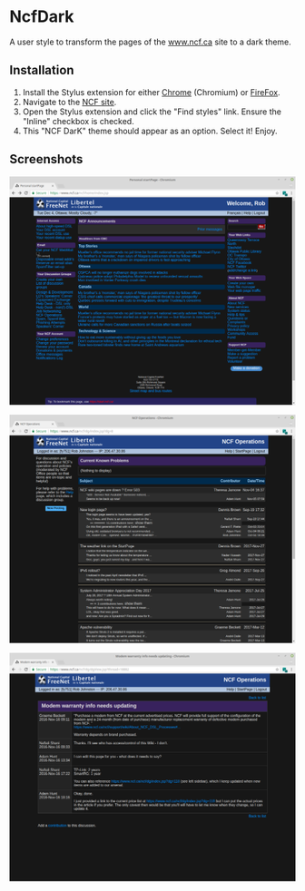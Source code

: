 # NcfDark
A user style to transform the pages of the www.ncf.ca site to a dark theme.

## Installation

1. Install the Stylus extension for either [Chrome](https://chrome.google.com/webstore/detail/stylus/clngdbkpkpeebahjckkjfobafhncgmne?utm_source=chrome-app-launcher-info-dialog) (Chromium) or [FireFox](https://addons.mozilla.org/en-US/firefox/addon/styl-us/?src=search).
2. Navigate to the [NCF site](https://www.ncf.ca).
3. Open the Stylus extension and click the "Find styles" link.  Ensure the "Inline" checkbox is checked.
4. This "NCF DarK" theme should appear as an option.  Select it!  Enjoy.

## Screenshots

![Screenshot of members start page](https://github.com/RobJohnston/NcfDark/blob/master/StartPage.png)

![Screenshot of discussion group page](https://github.com/RobJohnston/NcfDark/blob/master/DiscussionGroup.png)

![Screenshot of discussion group posting](https://github.com/RobJohnston/NcfDark/blob/master/Posting.png)
